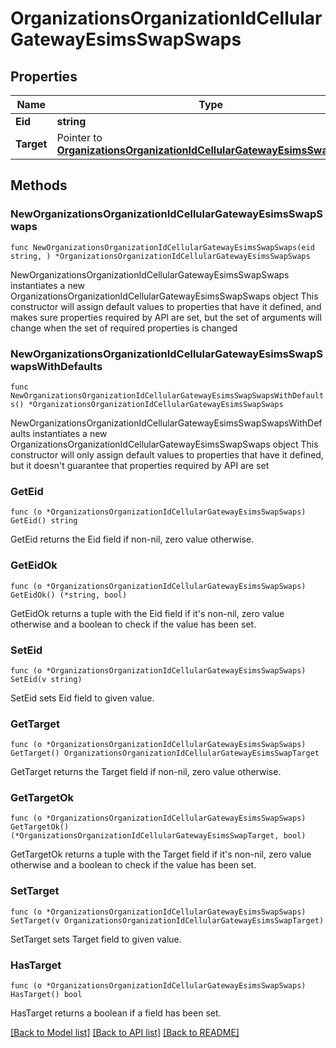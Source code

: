 # OrganizationsOrganizationIdCellularGatewayEsimsSwapSwaps

## Properties

Name | Type | Description | Notes
------------ | ------------- | ------------- | -------------
**Eid** | **string** | eSIM EID | 
**Target** | Pointer to [**OrganizationsOrganizationIdCellularGatewayEsimsSwapTarget**](OrganizationsOrganizationIdCellularGatewayEsimsSwapTarget.md) |  | [optional] 

## Methods

### NewOrganizationsOrganizationIdCellularGatewayEsimsSwapSwaps

`func NewOrganizationsOrganizationIdCellularGatewayEsimsSwapSwaps(eid string, ) *OrganizationsOrganizationIdCellularGatewayEsimsSwapSwaps`

NewOrganizationsOrganizationIdCellularGatewayEsimsSwapSwaps instantiates a new OrganizationsOrganizationIdCellularGatewayEsimsSwapSwaps object
This constructor will assign default values to properties that have it defined,
and makes sure properties required by API are set, but the set of arguments
will change when the set of required properties is changed

### NewOrganizationsOrganizationIdCellularGatewayEsimsSwapSwapsWithDefaults

`func NewOrganizationsOrganizationIdCellularGatewayEsimsSwapSwapsWithDefaults() *OrganizationsOrganizationIdCellularGatewayEsimsSwapSwaps`

NewOrganizationsOrganizationIdCellularGatewayEsimsSwapSwapsWithDefaults instantiates a new OrganizationsOrganizationIdCellularGatewayEsimsSwapSwaps object
This constructor will only assign default values to properties that have it defined,
but it doesn't guarantee that properties required by API are set

### GetEid

`func (o *OrganizationsOrganizationIdCellularGatewayEsimsSwapSwaps) GetEid() string`

GetEid returns the Eid field if non-nil, zero value otherwise.

### GetEidOk

`func (o *OrganizationsOrganizationIdCellularGatewayEsimsSwapSwaps) GetEidOk() (*string, bool)`

GetEidOk returns a tuple with the Eid field if it's non-nil, zero value otherwise
and a boolean to check if the value has been set.

### SetEid

`func (o *OrganizationsOrganizationIdCellularGatewayEsimsSwapSwaps) SetEid(v string)`

SetEid sets Eid field to given value.


### GetTarget

`func (o *OrganizationsOrganizationIdCellularGatewayEsimsSwapSwaps) GetTarget() OrganizationsOrganizationIdCellularGatewayEsimsSwapTarget`

GetTarget returns the Target field if non-nil, zero value otherwise.

### GetTargetOk

`func (o *OrganizationsOrganizationIdCellularGatewayEsimsSwapSwaps) GetTargetOk() (*OrganizationsOrganizationIdCellularGatewayEsimsSwapTarget, bool)`

GetTargetOk returns a tuple with the Target field if it's non-nil, zero value otherwise
and a boolean to check if the value has been set.

### SetTarget

`func (o *OrganizationsOrganizationIdCellularGatewayEsimsSwapSwaps) SetTarget(v OrganizationsOrganizationIdCellularGatewayEsimsSwapTarget)`

SetTarget sets Target field to given value.

### HasTarget

`func (o *OrganizationsOrganizationIdCellularGatewayEsimsSwapSwaps) HasTarget() bool`

HasTarget returns a boolean if a field has been set.


[[Back to Model list]](../README.md#documentation-for-models) [[Back to API list]](../README.md#documentation-for-api-endpoints) [[Back to README]](../README.md)


